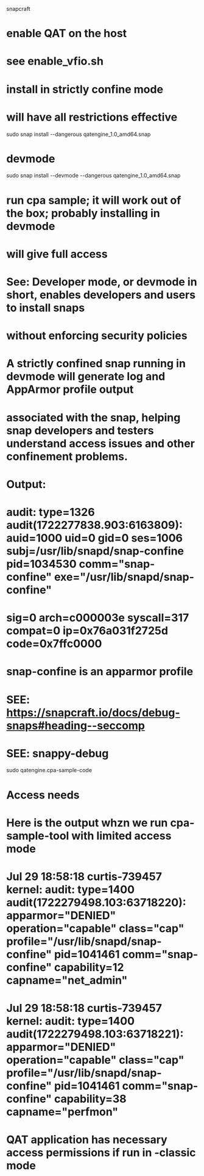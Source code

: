 snapcraft

# enable QAT on the host
# see enable_vfio.sh

# install in strictly confine mode
# will have all restrictions effective
sudo snap install --dangerous qatengine_1.0_amd64.snap

# devmode
sudo snap install --devmode --dangerous qatengine_1.0_amd64.snap

# run cpa sample; it will work out of the box; probably installing in devmode
# will give full access
# See: Developer mode, or devmode in short, enables developers and users to install snaps
# without enforcing security policies
#
# A strictly confined snap running in devmode will generate log and AppArmor profile output
# associated with the snap, helping snap developers and testers understand access issues and other confinement problems.

# Output:
# audit: type=1326 audit(1722277838.903:6163809): auid=1000 uid=0 gid=0 ses=1006 subj=/usr/lib/snapd/snap-confine pid=1034530 comm="snap-confine" exe="/usr/lib/snapd/snap-confine"
# sig=0 arch=c000003e syscall=317 compat=0 ip=0x76a031f2725d code=0x7ffc0000
# snap-confine is an apparmor profile

# SEE: https://snapcraft.io/docs/debug-snaps#heading--seccomp
# SEE: snappy-debug

sudo qatengine.cpa-sample-code


# Access needs
# Here is the output whzn we run cpa-sample-tool with limited access mode
# Jul 29 18:58:18 curtis-739457 kernel: audit: type=1400 audit(1722279498.103:63718220): apparmor="DENIED" operation="capable" class="cap" profile="/usr/lib/snapd/snap-confine" pid=1041461 comm="snap-confine" capability=12  capname="net_admin"


# Jul 29 18:58:18 curtis-739457 kernel: audit: type=1400 audit(1722279498.103:63718221): apparmor="DENIED" operation="capable" class="cap" profile="/usr/lib/snapd/snap-confine" pid=1041461 comm="snap-confine" capability=38  capname="perfmon"


# QAT application has necessary access permissions if run in -classic mode

